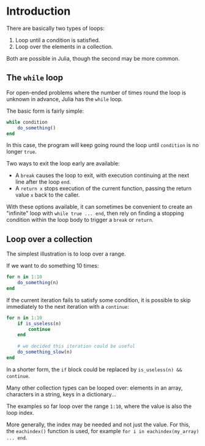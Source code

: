 # Introduction

There are basically two types of loops:

1. Loop until a condition is satisfied.
2. Loop over the elements in a collection.

Both are possible in Julia, though the second may be more common.

## The `while` loop

For open-ended problems where the number of times round the loop is unknown in advance, Julia has the `while` loop.

The basic form is fairly simple:

```julia
while condition
    do_something()
end
```

In this case, the program will keep going round the loop until `condition` is no longer `true`.

Two ways to exit the loop early are available:

- A `break` causes the loop to exit, with execution continuing at the next line after the loop `end`.
- A `return x` stops execution of the current function, passing the return value `x` back to the caller.

With these options available, it can sometimes be convenient to create an "infinite" loop with `while true ... end`, then rely on finding a stopping condition within the loop body to trigger a `break` or `return`.

## Loop over a collection

The simplest illustration is to loop over a range.

If we want to do something 10 times:

```julia
for n in 1:10
    do_something(n)
end
```

If the current iteration fails to satisfy some condition, it is possible to skip immediately to the next iteration with a `continue`:

```julia
for n in 1:10
    if is_useless(n)
        continue
    end
    
    # we decided this iteration could be useful
    do_something_slow(n)
end
```

In a shorter form, the `if` block could be replaced by `is_useless(n) && continue`.

Many other collection types can be looped over: elements in an array, characters in a string, keys in a dictionary...

The examples so far loop over the range `1:10`, where the value is also the loop index.

More generally, the index may be needed and not just the value.
For this, the `eachindex()` function is used, for example `for i in eachindex(my_array) ... end`.
